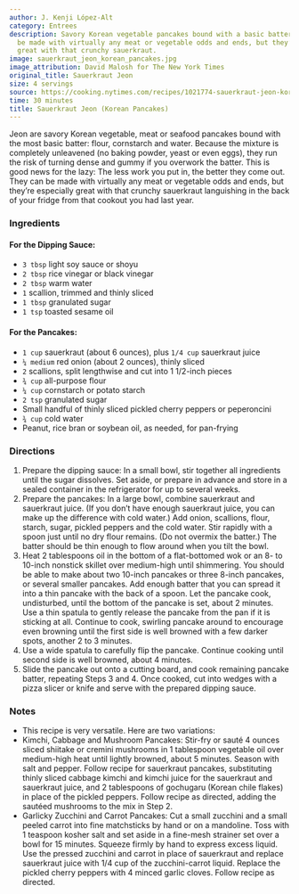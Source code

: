 ```yaml
---
author: J. Kenji López-Alt
category: Entrees
description: Savory Korean vegetable pancakes bound with a basic batter. They can
  be made with virtually any meat or vegetable odds and ends, but they’re especially
  great with that crunchy sauerkraut.
image: sauerkraut_jeon_korean_pancakes.jpg
image_attribution: David Malosh for The New York Times
original_title: Sauerkraut Jeon
size: 4 servings
source: https://cooking.nytimes.com/recipes/1021774-sauerkraut-jeon-korean-pancakes?action=click&module=RelatedLinks&pgtype=Article
time: 30 minutes
title: Sauerkraut Jeon (Korean Pancakes)
---
```

Jeon are savory Korean vegetable, meat or seafood pancakes bound with the most basic batter: flour, cornstarch and water. Because the mixture is completely unleavened (no baking powder, yeast or even eggs), they run the risk of turning dense and gummy if you overwork the batter. This is good news for the lazy: The less work you put in, the better they come out. They can be made with virtually any meat or vegetable odds and ends, but they’re especially great with that crunchy sauerkraut languishing in the back of your fridge from that cookout you had last year.

### Ingredients

#### For the Dipping Sauce:

* `3 tbsp` light soy sauce or shoyu
* `2 tbsp` rice vinegar or black vinegar
* `2 tbsp` warm water
* `1` scallion, trimmed and thinly sliced
* `1 tbsp` granulated sugar
* `1 tsp` toasted sesame oil

#### For the Pancakes:

* `1 cup` sauerkraut (about 6 ounces), plus `1/4 cup` sauerkraut juice
* `¼ medium` red onion (about 2 ounces), thinly sliced
* `2` scallions, split lengthwise and cut into 1 1/2-inch pieces
* `¾ cup` all-purpose flour
* `¼ cup` cornstarch or potato starch
* `2 tsp` granulated sugar
* Small handful of thinly sliced pickled cherry peppers or peperoncini
* `¾ cup` cold water
* Peanut, rice bran or soybean oil, as needed, for pan-frying

### Directions

1. Prepare the dipping sauce: In a small bowl, stir together all ingredients until the sugar dissolves. Set aside, or prepare in advance and store in a sealed container in the refrigerator for up to several weeks.
2. Prepare the pancakes: In a large bowl, combine sauerkraut and sauerkraut juice. (If you don’t have enough sauerkraut juice, you can make up the difference with cold water.) Add onion, scallions, flour, starch, sugar, pickled peppers and the cold water. Stir rapidly with a spoon just until no dry flour remains. (Do not overmix the batter.) The batter should be thin enough to flow around when you tilt the bowl.
3. Heat 2 tablespoons oil in the bottom of a flat-bottomed wok or an 8- to 10-inch nonstick skillet over medium-high until shimmering. You should be able to make about two 10-inch pancakes or three 8-inch pancakes, or several smaller pancakes. Add enough batter that you can spread it into a thin pancake with the back of a spoon. Let the pancake cook, undisturbed, until the bottom of the pancake is set, about 2 minutes. Use a thin spatula to gently release the pancake from the pan if it is sticking at all. Continue to cook, swirling pancake around to encourage even browning until the first side is well browned with a few darker spots, another 2 to 3 minutes.
4. Use a wide spatula to carefully flip the pancake. Continue cooking until second side is well browned, about 4 minutes.
5. Slide the pancake out onto a cutting board, and cook remaining pancake batter, repeating Steps 3 and 4. Once cooked, cut into wedges with a pizza slicer or knife and serve with the prepared dipping sauce.

### Notes

- This recipe is very versatile. Here are two variations:
- Kimchi, Cabbage and Mushroom Pancakes: Stir-fry or sauté 4 ounces sliced shiitake or cremini mushrooms in 1 tablespoon vegetable oil over medium-high heat until lightly browned, about 5 minutes. Season with salt and pepper. Follow recipe for sauerkraut pancakes, substituting thinly sliced cabbage kimchi and kimchi juice for the sauerkraut and sauerkraut juice, and 2 tablespoons of gochugaru (Korean chile flakes) in place of the pickled peppers. Follow recipe as directed, adding the sautéed mushrooms to the mix in Step 2.
- Garlicky Zucchini and Carrot Pancakes: Cut a small zucchini and a small peeled carrot into fine matchsticks by hand or on a mandoline. Toss with 1 teaspoon kosher salt and set aside in a fine-mesh strainer set over a bowl for 15 minutes. Squeeze firmly by hand to express excess liquid. Use the pressed zucchini and carrot in place of sauerkraut and replace sauerkraut juice with 1/4 cup of the zucchini-carrot liquid. Replace the pickled cherry peppers with 4 minced garlic cloves. Follow recipe as directed.